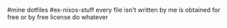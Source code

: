 #mine dotfiles
#ex-nixos-stuff
every file isn't written by me is obtained for free or by free license
do whatever
